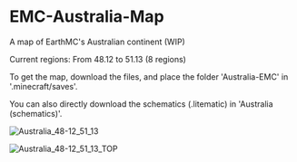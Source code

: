 # EMC-Australia-Map
A map of EarthMC's Australian continent (WIP)

Current regions:
  From 48.12 to 51.13 (8 regions)

To get the map, download the files, and place the folder 'Australia-EMC' in '.minecraft/saves'.

You can also directly download the schematics (.litematic) in 'Australia (schematics)'.

![Australia_48-12_51_13](https://user-images.githubusercontent.com/84342903/181297328-b0d80629-4977-4309-bf04-e761dc434fd6.png)

![Australia_48-12_51_13_TOP](https://user-images.githubusercontent.com/84342903/181296285-4c607bea-7c3b-49c2-bd3a-6f3afe727979.png)
